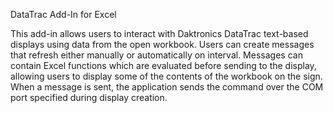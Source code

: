 DataTrac Add-In for Excel

This add-in allows users to interact with Daktronics DataTrac text-based displays using data from the open workbook. Users can create messages that refresh either manually or automatically on interval. Messages can contain Excel functions which are evaluated before sending to the display, allowing users to display some of the contents of the workbook on the sign.
When a message is sent, the application sends the command over the COM port specified during display creation. 
